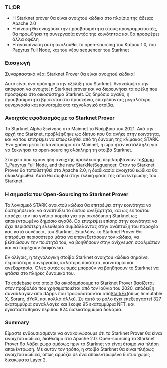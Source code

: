 ### TL;DR

* Η Starknet prover θα είναι ανοιχτού κώδικα στο πλαίσιο της άδειας Apache 2.0
* Η κίνηση θα ενισχύσει την προσβασιμότητα στους προγραμματιστές, θα προωθήσει τη συνεργασία εντός της κοινότητας και θα προσφέρει άλλα οφέλη
* Η ανακοίνωση αυτή ακολουθεί το open-sourcing του Καΐρου 1.0, του Papyrus Full Node, και του νέου sequencer του Starknet

### Εισαγωγή

Συναρπαστικά νέα: Starknet Prover θα είναι ανοιχτού κώδικα!

Αυτό είναι ένα ορόσημο στην εξέλιξη του Starknet. Ανακαλύψτε την απόφαση να ανοιχτεί η Starknet prover και να διερευνήσει τα οφέλη που προσφέρει στο οικοσύστημα Starknet. Ως δημόσιο αγαθό, η προσβασιμότητα βρίσκεται στο προσκήνιο, επιτρέποντας μεγαλύτερη συνεργασία και καινοτομία στο τεχνολογικό στοίβα.

### Ανοιχτός εφοδιασμός με το Starknet Prover

Το Starknet Alpha ξεκίνησε στο Mainnet το Νοέμβριο του 2021. Από την αρχή της Starknet, προβλέφθηκε ως δίκτυο που θα ανήκε στην κοινότητα, και να του επιτρέψει να επωφεληθεί από τη δύναμη της κλίμακας STARK. Ένα χρόνο μετά το λανσάρισμα στο Mainnet, η ώρα ήταν κατάλληλη για να ξεκινήσει το open-sourcing ολόκληρη τη στοίβα Starknet.

Στοιχεία που έχουν ήδη ανοιχτής προέλευσης περιλαμβάνουν το[Κάιρο 1.](https://medium.com/starkware/open-sourcing-cairo-1-0-b3100a664bb0),[Papyrus Full Node](https://medium.com/starkware/papyrus-an-open-source-starknet-full-node-396f7cd90202), and the new StarkNet[Sequencer](https://starkware.medium.com/starknets-new-sequencer-339e63845003). Όταν το Starknet Prover θα τοποθετηθεί στο Apache 2.0, η διαδικασία ανοιχτού κώδικα θα ολοκληρωθεί. Αυτό θα συμβεί στην τελική φάση της αποκέντρωσης του Starknet.

### Η σημασία του Open-Sourcing το Starknet Prover

Το λογισμικό STARK ανοικτού κώδικα θα επιτρέψει στην κοινότητα να διατηρήσει και να αναπτύξει το δίκτυο ανεξάρτητα, και ως εκ τούτου παρέχει την πιο γνήσια πορεία για την οικοδόμηση Starknet ως αποκεντρωμένο δημόσιο αγαθό. Θα επιτρέψει επίσης στην κοινότητα να έχει περισσότερη ελευθερία συμβάλλοντας στην ανάπτυξη του παροχέα και, κατά συνέπεια, του Starknet. Επιπλέον, το Starknet Prover θα επιτρέψει περισσότερα μάτια να επανεξετάσουν τον κώδικα, να βελτιώσουν την ποιότητά του, να βοηθήσουν στην ανίχνευση σφαλμάτων και να παρέχουν διαφάνεια.

Εν ολίγοις, η τεχνολογική στοίβα Starknet ανοιχτού κώδικα σημαίνει περισσότερη συνεργασία, καλύτερη ποιότητα, καινοτομία και ανεξαρτησία. Όλες αυτές οι τιμές μπορούν να βοηθήσουν το Starknet να φτάσει στο πλήρες δυναμικό του.

Το codebase στο οποίο θα οικοδομήσουμε το Starknet Prover βασίζεται στον προβολέα που χρησιμοποιείται από τον Ιούνιο του 2020, απόδειξη συναλλαγών από dApps που τροφοδοτούνται από[StarkEx](https://medium.com/starkware/starks-starkex-and-starknet-9a426680745a)(όπως Immutable X, Sorare, dYdX, και πολλά άλλα). Σε αυτό το ρόλο έχει επεξεργαστεί 327 εκατομμύρια συναλλαγές και έκοψε 95 εκατομμύρια NFT, και εγκαταστάθηκαν περίπου 824 δισεκατομμύρια δολάρια.

### Summary

Είμαστε ενθουσιασμένοι να ανακοινώσουμε ότι το Starknet Prover θα είναι ανοιχτού κώδικα, διαθέσιμο στο Apache 2.0. Open-sourcing το Starknet Prover θα λάβει χώρα αμέσως πριν το Starknet να είναι έτοιμο για πλήρη αποκέντρωση. Με αυτόν τον τρόπο, η στοίβα Starknet θα είναι πλήρως ανοιχτού κώδικα, όπως αρμόζει σε ένα αποκεντρωμένο δίκτυο χωρίς δικαιώματα Layer 2.
